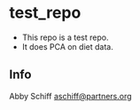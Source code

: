 # test_repo
* This repo is a test repo.
* It does PCA on diet data.

## Info
Abby Schiff
aschiff@partners.org
